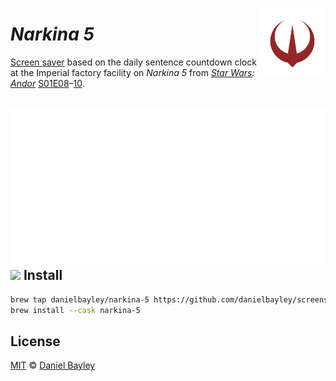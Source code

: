 [<img src="andor-logo.svg" align="right" width="21%">][Andor]

_Narkina 5_
===========
[Screen saver] based on the daily sentence countdown clock at the Imperial factory facility on _Narkina 5_ from _[Star Wars]: [Andor]_ [S01E08]–[10].

![](preview.svg)
![](preview.gif)
Install
-------
~~~ sh
brew tap danielbayley/narkina-5 https://github.com/danielbayley/screensaver-narkina-5
brew install --cask narkina-5
~~~

License
-------
[MIT] © [Daniel Bayley]

[MIT]:              LICENSE.md
[Daniel Bayley]:    https://github.com/danielbayley

[screen saver]:     https://github.com/agarrharr/awesome-macos-screensavers#readme

[Star Wars]:        https://starwars.com
[Andor]:            https://disneyplusoriginals.disney.com/show/andor
[S01E08]:           https://starwars.com/series/andor/andor-season-1-episode-8-episode-guide
[10]:               https://starwars.com/series/andor/andor-season-1-episode-10-episode-guide
